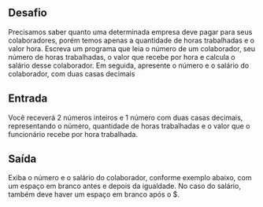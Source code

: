 ## Desafio

Precisamos saber quanto uma determinada empresa deve pagar para seus colaboradores,
porém temos apenas a quantidade de horas trabalhadas e o valor hora. Escreva um 
programa que leia o número de um colaborador, seu número de horas trabalhadas, 
o valor que recebe por hora e calcula o salário desse colaborador. Em seguida, 
apresente o número e o salário do colaborador, com duas casas decimais

## Entrada

Você receverá 2 números inteiros e 1 número com duas casas decimais, representando 
o número, quantidade de horas trabalhadas e o valor que o funcionário recebe por 
hora trabalhada.

## Saída

Exiba o número e o salário do colaborador, conforme exemplo abaixo, com um espaço 
em branco antes e depois da igualdade. No caso do salário, também deve haver um 
espaço em branco após o $.
